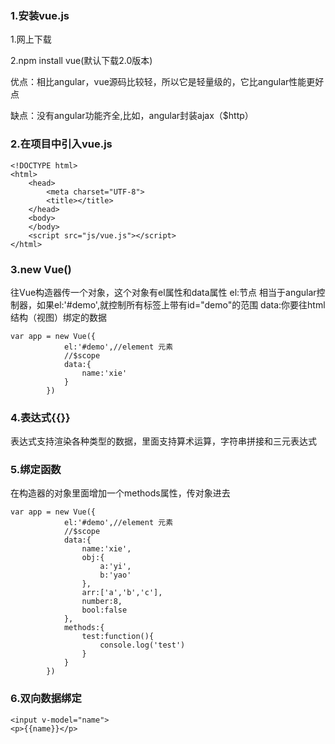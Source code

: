 ### 1.安装vue.js

1.网上下载

2.npm install vue(默认下载2.0版本)

优点：相比angular，vue源码比较轻，所以它是轻量级的，它比angular性能更好点

缺点：没有angular功能齐全,比如，angular封装ajax（$http）

### 2.在项目中引入vue.js
```
<!DOCTYPE html>
<html>
	<head>
		<meta charset="UTF-8">
		<title></title>
	</head>
	<body>
	</body>
	<script src="js/vue.js"></script>
</html>
```

### 3.new Vue()
往Vue构造器传一个对象，这个对象有el属性和data属性
el:节点 相当于angular控制器，如果el:'#demo',就控制所有标签上带有id="demo"的范围
data:你要往html结构（视图）绑定的数据
```
var app = new Vue({
			el:'#demo',//element 元素
			//$scope
			data:{
				name:'xie'
			}
		})
```

### 4.表达式{{}}
表达式支持渲染各种类型的数据，里面支持算术运算，字符串拼接和三元表达式

### 5.绑定函数
在构造器的对象里面增加一个methods属性，传对象进去
```
var app = new Vue({
			el:'#demo',//element 元素
			//$scope
			data:{
				name:'xie',
				obj:{
					a:'yi',
					b:'yao'
				},
				arr:['a','b','c'],
				number:8,
				bool:false
			},
			methods:{
				test:function(){
					console.log('test')
				}
			}
		})
```

### 6.双向数据绑定
```
<input v-model="name">
<p>{{name}}</p>
```
